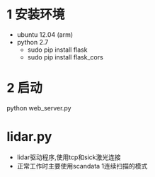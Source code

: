 # 1 安装环境
* ubuntu 12.04 (arm)
* python 2.7
  * sudo pip install flask
  * sudo pip install flask_cors 

# 2 启动
python web_server.py

# lidar.py
* lidar驱动程序,使用tcp和sick激光连接
* 正常工作时主要使用scandata 1连续扫描的模式

